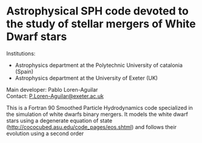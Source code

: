 # Astrophysical SPH code devoted to the study of stellar mergers of White Dwarf stars
Institutions:<br>
- Astrophysics department at the Polytechnic University of catalonia (Spain)<br>
- Astrophysics department at the University of Exeter (UK)<br>
              
Main developer: Pablo Loren-Aguilar<br>
Contact: P.Loren-Aguilar@exeter.ac.uk <br>
  
This is a Fortran 90 Smoothed Particle Hydrodynamics code specialized in the simulation of white dwarfs binary mergers. It models the white dwarf stars using a degenerate equation of state (http://cococubed.asu.edu/code_pages/eos.shtml) and follows their evolution using a second order 
 

